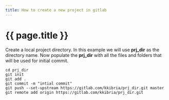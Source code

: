 ```yaml
---
title: How to create a new project in gitlab
---
```


# {{ page.title }}

Create a local project directory. In this example we will use **prj\_dir** as the directory name. Now populate the **prj\_dir** with all the files and folders that will be used for initial commit.

```text
cd prj_dir
git init
git add .
git commit -m "intial commit"
git push --set-upstream https://gitlab.com/kkibria/prj_dir.git master
git remote add origin https://gitlab.com/kkibria/prj_dir.git
```